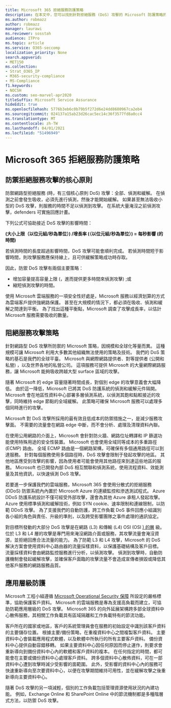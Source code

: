 ```yaml
---
title: Microsoft 365 拒絕服務防護策略
description: 在本文中，您可以找到針對拒絕服務 (DoS) 攻擊的 Microsoft 防護策略的概述。
ms.author: robmazz
author: robmazz
manager: laurawi
ms.reviewer: sosstah
audience: ITPro
ms.topic: article
ms.service: O365-seccomp
localization_priority: None
search.appverid:
- MET150
ms.collection:
- Strat_O365_IP
- M365-security-compliance
- MS-Compliance
f1.keywords:
- NOCSH
ms.custom: seo-marvel-apr2020
titleSuffix: Microsoft Service Assurance
hideEdit: true
ms.openlocfilehash: 5776b3eb6c0b79b5f272d6e24dd8680967ca2eb4
ms.sourcegitcommit: 024137a15ab23d26cac5ec14c36f3577fd8a0cc4
ms.translationtype: MT
ms.contentlocale: zh-TW
ms.lasthandoff: 04/01/2021
ms.locfileid: "51496949"
---
```

# <a name="microsoft-365-denial-of-service-defense-strategy"></a>Microsoft 365 拒絕服務防護策略

## <a name="core-principles-of-defense-against-denial-of-service-attacks"></a>防禦拒絕服務攻擊的核心原則

防禦網路型拒絕服務 (時，有三個核心原則 DoS) 攻擊：全部、偵測和緩解。 在偵測之前會發生吸收，必須先進行偵測，然後才能開始緩解。 如果甚至無法吸收小型的 DoS 攻擊，則服務的時間不足以偵測到攻擊。 在系統大量淹沒之前偵測攻擊，defenders 可實施回應計畫。

下列公式可協助接近 DoS 攻擊的影響時間：

  **(大小上限（以位元組/秒為單位）) /增長率 (（以位元組/秒為單位）) = 每秒影響 (的時間)**

若偵測時間的長度超過影響時間，DoS 攻擊可能會順利完成。 若偵測時間短于影響時間，則攻擊服務應保持線上，且可供緩解策略成功時存取。

因此，防禦 DoS 攻擊有兩個主要策略：

- 增加容量提高容量上限 (，進而提供更多時間來偵測攻擊) ;或
- 縮短偵測攻擊的時間。

使用 Microsoft 雲端服務的一項安全性好處是，Microsoft 服務以經濟划算的方式為雲端客戶提供強網路保護。 甚至在大規模的情況下，都必須在吸收、偵測和緩解之間達到平衡。 為了找出這種平衡點，Microsoft 調查了攻擊成長率，以估計 Microsoft 服務需要吸收的數量。

## <a name="denial-of-service-defense-strategy"></a>阻絕服務攻擊策略

針對網路型 DoS 攻擊所防禦的 Microsoft 策略，因規模和全球化等量而異。 這種規模可讓 Microsoft 利用大多數其他組織無法使用的策略及技術。 我們的 DoS 策略的基石是我們的全球平臺。 Microsoft 與網際網路提供者、對等提供者 (公開和私營) ，以及世界各地的私營公司。 這項服務可提供 Microsoft 的大量網際網路服務，讓 Microsoft 能夠吸收跨越大型 surface 區域的攻擊。

隨著 Microsoft 的 edge 容量隨著時間成長，對個別 edge 的攻擊意義會大幅降低。 由於這一降低，Microsoft 已將其 DoS 防護系統的偵測和緩解元件隔開。 Microsoft 會在地區性資料中心部署多層偵測系統，以偵測其飽和點較接近的攻擊，同時維持 edge 節點的全域緩解。 此策略可確保 Microsoft 服務可以處理多個同時進行的攻擊。

Microsoft 對 DoS 攻擊所採用的最有效且低成本的防禦措施之一，是減少服務攻擊面。 不需要的流量會在網路 edge 中斷，而不會分析、處理及清理資料內聯。

在使用公用網路的介面上，Microsoft 會針對防火牆、網路位址轉譯和 IP 篩選功能使用特殊用途的安全性裝置。 Microsoft 也會使用全域同等成本的多重路徑 (ECMP) 路由。 全域 ECMP 路由是一個網路架構，可確保有多個通用路徑可以到達服務。 針對每個服務使用多個路徑時，DoS 攻擊會限制于發起攻擊的地區。 其他地區應受到攻擊的影響，因為使用者可能會使用其他路徑來到達這些地區的服務。 Microsoft 也已開發內部 DoS 相互關聯和偵測系統，使用流程資料、效能測量及其他資訊，以快速偵測 DoS 攻擊。

若要進一步保護我們的雲端服務，Microsoft 365 會使用分散式的拒絕服務 (DDoS) 防禦系統內內置於 Microsoft Azure 的連續監控和滲透測試程式。 Azure DDoS 防護系統設計不僅可經受外部攻擊，還會為其他 Azure 承租人發起攻擊。 Azure 使用標準偵測和緩解技術，例如 SYN cookie、速率限制和連線限制，以防範 DDoS 攻擊。 為了支援我們的自動防護，跨工作負載 DoS 事件回應小組識別各小組的角色與責任、升級的準則，以及跨受影響團隊之事件處理的通訊協定。

對目標所發動的大部分 DoS 攻擊是在網路 (L3) 和傳輸 (L4) OSI (OSI [) 的層](/windows-hardware/drivers/network/windows-network-architecture-and-the-osi-model) 級。 位於 L3 和 L4 層的攻擊是專門用來淹沒網路介面或服務，其攻擊流量會淹沒資源，並拒絕回應合法流量的能力。 為了防範 L3 和 L4 攻擊，Microsoft 的 DoS 解決方案會使用資料中心路由器的流量採樣資料，以保護基礎結構及客戶目標。 流量採樣資料會由網路監控服務進行分析，以偵測攻擊。 偵測到攻擊時，自動防護機制會發起緩解攻擊，並確保客戶面臨的攻擊流量不會造成宣傳者損毀或降低其他客戶服務的網路服務品質。

## <a name="application-level-defenses"></a>應用層級防護

Microsoft 工程小組遵循 [Microsoft Operational Security 保障](https://www.microsoft.com/SDL/OperationalSecurityAssurance) 所設定的嚴格標準，協助保護客戶資料。 Microsoft 的雲端服務是專為支援高負載而建立，可協助防範應用層級的 DoS 攻擊。 Microsoft 365 的向外延展架構跨多部全球資料中心散佈服務，其相關工作負載具有區域隔離和工作負載特有的節流功能。

客戶所在的國家或地區，客戶的系統管理員會在服務的初始設定中識別該客戶資料的主要儲存位置。 根據主要/備份策略，在重複資料中心之間複製客戶資料。 主要資料中心會裝載應用程式軟體，以及軟體中所執行的所有主要客戶資料。 備份資料中心提供自動容錯移轉。 如果主要資料中心因任何原因而停止運作，則要求會重新導向到備份資料中心內的軟體和客戶資料的複本。 在任何指定的時間，都可能會在主要或備份資料中心處理客戶資料。 跨多個資料中心散佈資料，可在一部資料中心遭到攻擊時減少受影響的面範圍。 此外，受影響的資料中心內的服務可快速重新導向至次要資料中心，以便在攻擊期間維持可用性，並在緩解攻擊之後重新導向主要資料中心。

隨著 DoS 攻擊的另一項減輕，個別的工作負載包括管理資源使用狀況的內建功能。 例如，Exchange Online 和 SharePoint Online 中的節流機制都是多種階層式方法，以防禦 DoS 攻擊。

